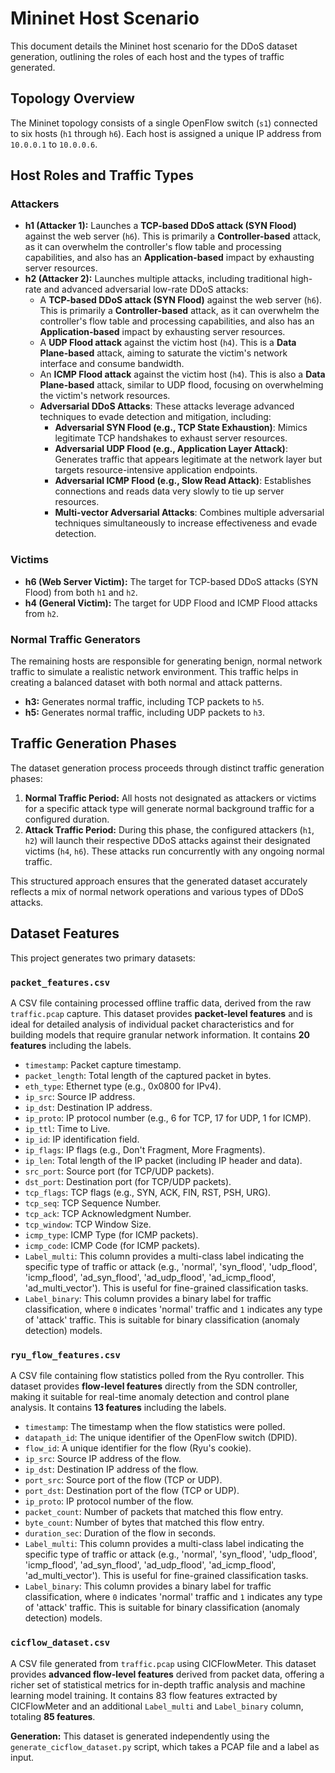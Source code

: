 # Mininet Host Scenario

This document details the Mininet host scenario for the DDoS dataset generation, outlining the roles of each host and the types of traffic generated.

## Topology Overview

The Mininet topology consists of a single OpenFlow switch (`s1`) connected to six hosts (`h1` through `h6`). Each host is assigned a unique IP address from `10.0.0.1` to `10.0.0.6`.

## Host Roles and Traffic Types

### Attackers

*   **h1 (Attacker 1):** Launches a **TCP-based DDoS attack (SYN Flood)** against the web server (`h6`). This is primarily a **Controller-based** attack, as it can overwhelm the controller's flow table and processing capabilities, and also has an **Application-based** impact by exhausting server resources.
*   **h2 (Attacker 2):** Launches multiple attacks, including traditional high-rate and advanced adversarial low-rate DDoS attacks:
    *   A **TCP-based DDoS attack (SYN Flood)** against the web server (`h6`). This is primarily a **Controller-based** attack, as it can overwhelm the controller's flow table and processing capabilities, and also has an **Application-based** impact by exhausting server resources.
    *   A **UDP Flood attack** against the victim host (`h4`). This is a **Data Plane-based** attack, aiming to saturate the victim's network interface and consume bandwidth.
    *   An **ICMP Flood attack** against the victim host (`h4`). This is also a **Data Plane-based** attack, similar to UDP flood, focusing on overwhelming the victim's network resources.
    *   **Adversarial DDoS Attacks**: These attacks leverage advanced techniques to evade detection and mitigation, including:
        *   **Adversarial SYN Flood (e.g., TCP State Exhaustion)**: Mimics legitimate TCP handshakes to exhaust server resources.
        *   **Adversarial UDP Flood (e.g., Application Layer Attack)**: Generates traffic that appears legitimate at the network layer but targets resource-intensive application endpoints.
        *   **Adversarial ICMP Flood (e.g., Slow Read Attack)**: Establishes connections and reads data very slowly to tie up server resources.
        *   **Multi-vector Adversarial Attacks**: Combines multiple adversarial techniques simultaneously to increase effectiveness and evade detection.

### Victims

*   **h6 (Web Server Victim):** The target for TCP-based DDoS attacks (SYN Flood) from both `h1` and `h2`.
*   **h4 (General Victim):** The target for UDP Flood and ICMP Flood attacks from `h2`.

### Normal Traffic Generators

The remaining hosts are responsible for generating benign, normal network traffic to simulate a realistic network environment. This traffic helps in creating a balanced dataset with both normal and attack patterns.

*   **h3:** Generates normal traffic, including TCP packets to `h5`.
*   **h5:** Generates normal traffic, including UDP packets to `h3`.

## Traffic Generation Phases

The dataset generation process proceeds through distinct traffic generation phases:

1.  **Normal Traffic Period:** All hosts not designated as attackers or victims for a specific attack type will generate normal background traffic for a configured duration.
2.  **Attack Traffic Period:** During this phase, the configured attackers (`h1`, `h2`) will launch their respective DDoS attacks against their designated victims (`h4`, `h6`). These attacks run concurrently with any ongoing normal traffic.

This structured approach ensures that the generated dataset accurately reflects a mix of normal network operations and various types of DDoS attacks.

## Dataset Features

This project generates two primary datasets:

### `packet_features.csv`

A CSV file containing processed offline traffic data, derived from the raw `traffic.pcap` capture. This dataset provides **packet-level features** and is ideal for detailed analysis of individual packet characteristics and for building models that require granular network information. It contains **20 features** including the labels.

*   `timestamp`: Packet capture timestamp.
*   `packet_length`: Total length of the captured packet in bytes.
*   `eth_type`: Ethernet type (e.g., 0x0800 for IPv4).
*   `ip_src`: Source IP address.
*   `ip_dst`: Destination IP address.
*   `ip_proto`: IP protocol number (e.g., 6 for TCP, 17 for UDP, 1 for ICMP).
*   `ip_ttl`: Time to Live.
*   `ip_id`: IP identification field.
*   `ip_flags`: IP flags (e.g., Don't Fragment, More Fragments).
*   `ip_len`: Total length of the IP packet (including IP header and data).
*   `src_port`: Source port (for TCP/UDP packets).
*   `dst_port`: Destination port (for TCP/UDP packets).
*   `tcp_flags`: TCP flags (e.g., SYN, ACK, FIN, RST, PSH, URG).
*   `tcp_seq`: TCP Sequence Number.
*   `tcp_ack`: TCP Acknowledgment Number.
*   `tcp_window`: TCP Window Size.
*   `icmp_type`: ICMP Type (for ICMP packets).
*   `icmp_code`: ICMP Code (for ICMP packets).
*   `Label_multi`: This column provides a multi-class label indicating the specific type of traffic or attack (e.g., 'normal', 'syn_flood', 'udp_flood', 'icmp_flood', 'ad_syn_flood', 'ad_udp_flood', 'ad_icmp_flood', 'ad_multi_vector'). This is useful for fine-grained classification tasks.
*   `Label_binary`: This column provides a binary label for traffic classification, where `0` indicates 'normal' traffic and `1` indicates any type of 'attack' traffic. This is suitable for binary classification (anomaly detection) models.

### `ryu_flow_features.csv`

A CSV file containing flow statistics polled from the Ryu controller. This dataset provides **flow-level features** directly from the SDN controller, making it suitable for real-time anomaly detection and control plane analysis. It contains **13 features** including the labels.

*   `timestamp`: The timestamp when the flow statistics were polled.
*   `datapath_id`: The unique identifier of the OpenFlow switch (DPID).
*   `flow_id`: A unique identifier for the flow (Ryu's cookie).
*   `ip_src`: Source IP address of the flow.
*   `ip_dst`: Destination IP address of the flow.
*   `port_src`: Source port of the flow (TCP or UDP).
*   `port_dst`: Destination port of the flow (TCP or UDP).
*   `ip_proto`: IP protocol number of the flow.
*   `packet_count`: Number of packets that matched this flow entry.
*   `byte_count`: Number of bytes that matched this flow entry.
*   `duration_sec`: Duration of the flow in seconds.
*   `Label_multi`: This column provides a multi-class label indicating the specific type of traffic or attack (e.g., 'normal', 'syn_flood', 'udp_flood', 'icmp_flood', 'ad_syn_flood', 'ad_udp_flood', 'ad_icmp_flood', 'ad_multi_vector'). This is useful for fine-grained classification tasks.
*   `Label_binary`: This column provides a binary label for traffic classification, where `0` indicates 'normal' traffic and `1` indicates any type of 'attack' traffic. This is suitable for binary classification (anomaly detection) models.

### `cicflow_dataset.csv`

A CSV file generated from `traffic.pcap` using CICFlowMeter. This dataset provides **advanced flow-level features** derived from packet data, offering a richer set of statistical metrics for in-depth traffic analysis and machine learning model training. It contains 83 flow features extracted by CICFlowMeter and an additional `Label_multi` and `Label_binary` column, totaling **85 features**.

**Generation:** This dataset is generated independently using the `generate_cicflow_dataset.py` script, which takes a PCAP file and a label as input.